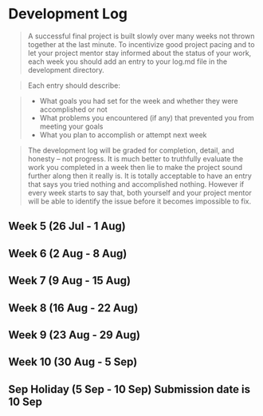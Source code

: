# Development Log
> A successful final project is built slowly over many weeks not thrown together at the last minute. To incentivize good project pacing and to let your project mentor stay informed about the status of your work, each week you should add an entry to your log.md file in the development directory.

> Each entry should describe:

> - What goals you had set for the week and whether they were accomplished or not
> - What problems you encountered (if any) that prevented you from meeting your goals
> - What you plan to accomplish or attempt next week

> The development log will be graded for completion, detail, and honesty – not progress. It is much better to truthfully evaluate the work you completed in a week then lie to make the project sound further along then it really is. It is totally acceptable to have an entry that says you tried nothing and accomplished nothing. However if every week starts to say that, both yourself and your project mentor will be able to identify the issue before it becomes impossible to fix.

## Week 5 (26 Jul - 1 Aug)
>

## Week 6 (2 Aug - 8 Aug)
>

## Week 7 (9 Aug - 15 Aug)
>

## Week 8 (16 Aug - 22 Aug)
>

## Week 9 (23 Aug - 29 Aug)
>

## Week 10 (30 Aug - 5 Sep)
>

## Sep Holiday (5 Sep - 10 Sep) **Submission date is 10 Sep**
>
